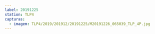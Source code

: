 ```yaml
---
label: 20191225
station: TLP4
capturas:
  - imagem: TLP4/2019/201912/20191225/M20191226_065039_TLP_4P.jpg
---
```

